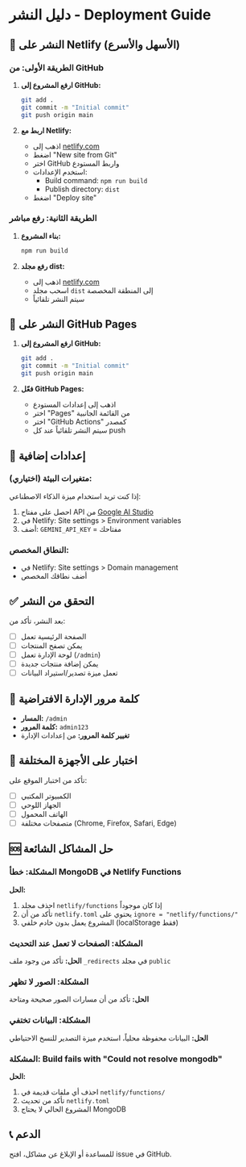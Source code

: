 # دليل النشر - Deployment Guide

## 🚀 النشر على Netlify (الأسهل والأسرع)

### الطريقة الأولى: من GitHub
1. **ارفع المشروع إلى GitHub:**
   ```bash
   git add .
   git commit -m "Initial commit"
   git push origin main
   ```

2. **اربط مع Netlify:**
   - اذهب إلى [netlify.com](https://netlify.com)
   - اضغط "New site from Git"
   - اختر GitHub واربط المستودع
   - استخدم الإعدادات:
     - Build command: `npm run build`
     - Publish directory: `dist`
   - اضغط "Deploy site"

### الطريقة الثانية: رفع مباشر
1. **بناء المشروع:**
   ```bash
   npm run build
   ```

2. **رفع مجلد dist:**
   - اذهب إلى [netlify.com](https://netlify.com)
   - اسحب مجلد `dist` إلى المنطقة المخصصة
   - سيتم النشر تلقائياً

## 🐙 النشر على GitHub Pages

1. **ارفع المشروع إلى GitHub:**
   ```bash
   git add .
   git commit -m "Initial commit"
   git push origin main
   ```

2. **فعّل GitHub Pages:**
   - اذهب إلى إعدادات المستودع
   - اختر "Pages" من القائمة الجانبية
   - اختر "GitHub Actions" كمصدر
   - سيتم النشر تلقائياً عند كل push

## 🔧 إعدادات إضافية

### متغيرات البيئة (اختياري):
إذا كنت تريد استخدام ميزة الذكاء الاصطناعي:
1. احصل على مفتاح API من [Google AI Studio](https://makersuite.google.com/app/apikey)
2. في Netlify: Site settings > Environment variables
3. أضف: `GEMINI_API_KEY` = مفتاحك

### النطاق المخصص:
- في Netlify: Site settings > Domain management
- أضف نطاقك المخصص

## ✅ التحقق من النشر

بعد النشر، تأكد من:
- [ ] الصفحة الرئيسية تعمل
- [ ] يمكن تصفح المنتجات
- [ ] لوحة الإدارة تعمل (`/admin`)
- [ ] يمكن إضافة منتجات جديدة
- [ ] تعمل ميزة تصدير/استيراد البيانات

## 🔐 كلمة مرور الإدارة الافتراضية

- **المسار:** `/admin`
- **كلمة المرور:** `admin123`
- **تغيير كلمة المرور:** من إعدادات الإدارة

## 📱 اختبار على الأجهزة المختلفة

تأكد من اختبار الموقع على:
- [ ] الكمبيوتر المكتبي
- [ ] الجهاز اللوحي
- [ ] الهاتف المحمول
- [ ] متصفحات مختلفة (Chrome, Firefox, Safari, Edge)

## 🆘 حل المشاكل الشائعة

### المشكلة: خطأ MongoDB في Netlify Functions
**الحل:**
1. احذف مجلد `netlify/functions` إذا كان موجوداً
2. تأكد من أن `netlify.toml` يحتوي على `ignore = "netlify/functions/"`
3. المشروع يعمل بدون خادم خلفي (localStorage فقط)

### المشكلة: الصفحات لا تعمل عند التحديث
**الحل:** تأكد من وجود ملف `_redirects` في مجلد `public`

### المشكلة: الصور لا تظهر
**الحل:** تأكد من أن مسارات الصور صحيحة ومتاحة

### المشكلة: البيانات تختفي
**الحل:** البيانات محفوظة محلياً، استخدم ميزة التصدير للنسخ الاحتياطي

### المشكلة: Build fails with "Could not resolve mongodb"
**الحل:**
1. احذف أي ملفات قديمة في `netlify/functions/`
2. تأكد من تحديث `netlify.toml`
3. المشروع الحالي لا يحتاج MongoDB

## 📞 الدعم

للمساعدة أو الإبلاغ عن مشاكل، افتح issue في GitHub.
